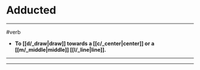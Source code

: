 # Adducted
---
#verb
- **To [[d/_draw|draw]] towards a [[c/_center|center]] or a [[m/_middle|middle]] [[l/_line|line]].**
---
---
